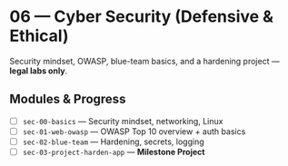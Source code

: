 # 06 — Cyber Security (Defensive & Ethical)

Security mindset, OWASP, blue-team basics, and a hardening project — **legal labs only**.

## Modules & Progress

- [ ] `sec-00-basics` — Security mindset, networking, Linux
- [ ] `sec-01-web-owasp` — OWASP Top 10 overview + auth basics
- [ ] `sec-02-blue-team` — Hardening, secrets, logging
- [ ] `sec-03-project-harden-app` — **Milestone Project**